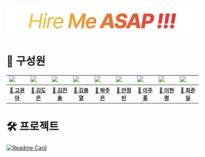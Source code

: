 ![](resources/배너.png)

# 🤝 구성원

<table>
    <tr>
        <td><img src="https://avatars.githubusercontent.com/u/125528101?v=4"></td>
        <td><img src="https://avatars.githubusercontent.com/u/192054862?v=4"></td>
        <td><img src="https://avatars.githubusercontent.com/u/192054824?v=4"></td>
        <td><img src="https://avatars.githubusercontent.com/u/6160273?v=4"></td>
        <td><img src="https://avatars.githubusercontent.com/u/86337975?v=4"></td>
        <td><img src="https://avatars.githubusercontent.com/u/192055044?v=4"></td>
        <td><img src="https://avatars.githubusercontent.com/u/192054707?v=4"></td>
        <td><img src="https://avatars.githubusercontent.com/u/31297454?v=4"></td>
        <td><img src="https://avatars.githubusercontent.com/u/62494034?v=4"></td>
    </tr>
    <tr>
        <th><a href="https://github.com/Gwona">🍄 고권아</a></th>
        <th><a href="https://github.com/Bosongsae">🚀 김도은</a></th>
        <th><a href="https://github.com/Tinto01">🙉 김진솔</a></th>
        <th><a href="https://github.com/hadenkr">🐻 김충열</a></th>
        <th><a href="https://github.com/jooeun921">🐋 박주은</a></th>
        <th><a href="https://github.com/wjdls001">🐨 안정빈</a></th>
        <th><a href="https://github.com/Ju-hong">🦕 이주홍</a></th>
        <th><a href="https://github.com/zer0ken">🐸 이현령</a></th>
        <th><a href="https://github.com/wnsdlfrns">🐅 최준일</a></th>
    </tr>
</table>

# 🛠️ 프로젝트

[![Readme Card](https://github-readme-stats.vercel.app/api/pin/?username=hire-me-asap&repo=hire-me-app)](https://github.com/hire-me-asap/hire-me-app)
